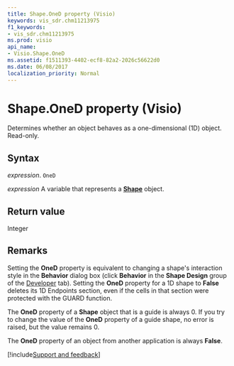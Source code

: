 ```yaml
---
title: Shape.OneD property (Visio)
keywords: vis_sdr.chm11213975
f1_keywords:
- vis_sdr.chm11213975
ms.prod: visio
api_name:
- Visio.Shape.OneD
ms.assetid: f1511393-4402-ecf8-82a2-2026c56622d0
ms.date: 06/08/2017
localization_priority: Normal
---
```



# Shape.OneD property (Visio)

Determines whether an object behaves as a one-dimensional (1D) object. Read-only.


## Syntax

_expression_. `OneD`

_expression_ A variable that represents a **[Shape](Visio.Shape.md)** object.


## Return value

Integer


## Remarks

Setting the  **OneD** property is equivalent to changing a shape's interaction style in the **Behavior** dialog box (click **Behavior** in the **Shape Design** group of the [Developer](../visio/How-to/run-visio-in-developer-mode.md) tab). Setting the **OneD** property for a 1D shape to **False** deletes its 1D Endpoints section, even if the cells in that section were protected with the GUARD function.

The  **OneD** property of a **Shape** object that is a guide is always 0. If you try to change the value of the **OneD** property of a guide shape, no error is raised, but the value remains 0.

The  **OneD** property of an object from another application is always **False**.

[!include[Support and feedback](~/includes/feedback-boilerplate.md)]